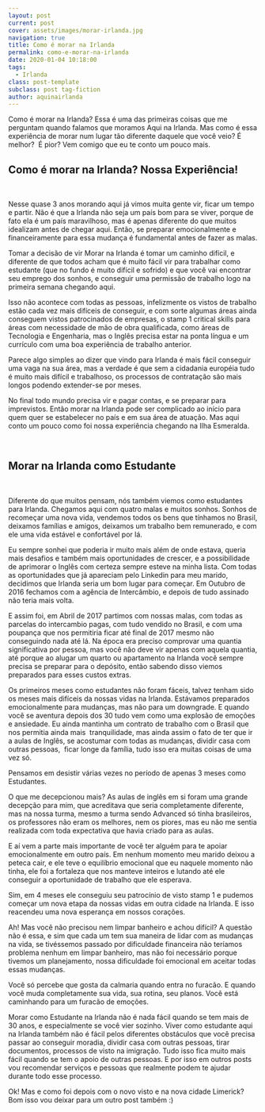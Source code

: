```yaml
---
layout: post
current: post
cover: assets/images/morar-irlanda.jpg
navigation: true
title: Como é morar na Irlanda
permalink: como-e-morar-na-irlanda
date: 2020-01-04 10:18:00
tags:
  - Irlanda
class: post-template
subclass: post tag-fiction
author: aquinairlanda
---
```


Como é morar na Irlanda? Essa é uma das primeiras coisas que me perguntam quando falamos que moramos Aqui na Irlanda. Mas como é essa experi&ecirc;ncia de morar num lugar t&atilde;o diferente daquele que voc&ecirc; veio? &Eacute; melhor?&nbsp; &Eacute; pior? Vem comigo que eu te conto um pouco mais.

## Como é morar na Irlanda? Nossa Experi&ecirc;ncia\!

&nbsp;

Nesse quase 3 anos morando aqui j&aacute; vimos muita gente vir, ficar um tempo e partir. N&atilde;o é que a Irlanda n&atilde;o seja um pa&iacute;s bom para se viver, porque de fato ela é um pa&iacute;s maravilhoso, mas é apenas diferente do que muitos idealizam antes de chegar aqui. Ent&atilde;o, se preparar emocionalmente e financeiramente para essa mudan&ccedil;a é fundamental antes de fazer as malas.

Tomar a decis&atilde;o de vir Morar na Irlanda é tomar um caminho dif&iacute;cil, e diferente de que todos acham que é muito f&aacute;cil vir para trabalhar como estudante (que no fundo é muito dif&iacute;cil e sofrido) e que voc&ecirc; vai encontrar seu emprego dos sonhos, e conseguir uma permiss&atilde;o de trabalho logo na primeira semana chegando aqui.

Isso n&atilde;o acontece com todas as pessoas, infelizmente os vistos de trabalho est&atilde;o cada vez mais dif&iacute;ceis de conseguir, e com sorte algumas &aacute;reas ainda conseguem vistos patrocinados de empresas, o stamp 1 critical skills para &aacute;reas com necessidade de m&atilde;o de obra qualificada, como &aacute;reas de Tecnologia e Engenharia, mas o Ingl&ecirc;s precisa estar na ponta l&iacute;ngua e um curr&iacute;culo com uma boa experi&ecirc;ncia de trabalho anterior.

Parece algo simples ao dizer que vindo para Irlanda é mais f&aacute;cil conseguir uma vaga na sua &aacute;rea, mas a verdade é que sem a cidadania européia tudo é muito mais dif&iacute;cil e trabalhoso, os processos de contrata&ccedil;&atilde;o s&atilde;o mais longos podendo extender-se por meses.

No final todo mundo precisa vir e pagar contas, e se preparar para imprevistos. Ent&atilde;o morar na Irlanda pode ser complicado ao in&iacute;cio para quem quer se estabelecer no pa&iacute;s e em sua &aacute;rea de atua&ccedil;&atilde;o. Mas aqui conto um pouco como foi nossa experi&ecirc;ncia chegando na Ilha Esmeralda.

&nbsp;

## Morar na Irlanda como Estudante

&nbsp;

Diferente do que muitos pensam, n&oacute;s também viemos como estudantes para Irlanda. Chegamos aqui com quatro malas e muitos sonhos. Sonhos de recome&ccedil;ar uma nova vida, vendemos todos os bens que t&iacute;nhamos no Brasil, deixamos fam&iacute;lias e amigos, deixamos um trabalho bem remunerado, e com ele uma vida est&aacute;vel e confort&aacute;vel por l&aacute;.

Eu sempre sonhei que poderia ir muito mais além de onde estava, queria mais desafios e também mais oportunidades de crescer, e a possibilidade de aprimorar o Ingl&ecirc;s com certeza sempre esteve na minha lista. Com todas as oportunidades que j&aacute; apareciam pelo Linkedin para meu marido, decidimos que Irlanda seria um bom lugar para come&ccedil;ar. Em Outubro de 2016 fechamos com a ag&ecirc;ncia de Interc&acirc;mbio, e depois de tudo assinado n&atilde;o teria mais volta.

E assim foi, em Abril de 2017 partimos com nossas malas, com todas as parcelas do intercambio pagas, com tudo vendido no Brasil, e com uma poupan&ccedil;a que nos permitiria ficar até final de 2017 mesmo n&atilde;o conseguindo nada até l&aacute;. Na época era preciso comprovar uma quantia significativa por pessoa, mas voc&ecirc; n&atilde;o deve vir apenas com aquela quantia, até porque ao alugar um quarto ou apartamento na Irlanda voc&ecirc; sempre precisa se preparar para o dep&oacute;sito, ent&atilde;o sabendo disso viemos preparados para esses custos extras.

Os primeiros meses como estudantes n&atilde;o foram f&aacute;ceis, talvez tenham sido os meses mais dif&iacute;ceis da nossas vidas na Irlanda. Est&aacute;vamos preparados emocionalmente para mudan&ccedil;as, mas n&atilde;o para um downgrade. E quando voc&ecirc; se aventura depois dos 30 tudo vem como uma explos&atilde;o de emo&ccedil;&otilde;es e ansiedade. Eu ainda mantinha um contrato de trabalho com o Brasil que nos permitia ainda mais&nbsp; tranquilidade, mas ainda assim o fato de ter que ir a aulas de Ingl&ecirc;s, se acostumar com todas as mudan&ccedil;as, dividir casa com outras pessoas,&nbsp; ficar longe da fam&iacute;lia, tudo isso era muitas coisas de uma vez s&oacute;.

Pensamos em desistir v&aacute;rias vezes no per&iacute;odo de apenas 3 meses como Estudantes.

O que me decepcionou mais? As aulas de ingl&ecirc;s em si foram uma grande decep&ccedil;&atilde;o para mim, que acreditava que seria completamente diferente, mas na nossa turma, mesmo a turma sendo Advanced s&oacute; tinha brasileiros, os professores n&atilde;o eram os melhores, nem os piores, mas eu n&atilde;o me sentia realizada com toda expectativa que havia criado para as aulas.

E a&iacute; vem a parte mais importante de voc&ecirc; ter alguém para te apoiar emocionalmente em outro pa&iacute;s. Em nenhum momento meu marido deixou a peteca cair, e ele teve o equil&iacute;brio emocional que eu naquele momento n&atilde;o tinha, ele foi a fortaleza que nos manteve inteiros e lutando até ele conseguir a oportunidade de trabalho que ele esperava.

Sim, em 4 meses ele conseguiu seu patroc&iacute;nio de visto stamp 1 e pudemos come&ccedil;ar um nova etapa da nossas vidas em outra cidade na Irlanda. E isso reacendeu uma nova esperan&ccedil;a em nossos cora&ccedil;&otilde;es.

Ah\! Mas voc&ecirc; n&atilde;o precisou nem limpar banheiro e achou dif&iacute;cil? A quest&atilde;o n&atilde;o é essa, e sim que cada um tem sua maneira de lidar com as mudan&ccedil;as na vida, se tivéssemos passado por dificuldade financeira n&atilde;o ter&iacute;amos problema nenhum em limpar banheiro, mas n&atilde;o foi necess&aacute;rio porque tivemos um planejamento, nossa dificuldade foi emocional em aceitar todas essas mudan&ccedil;as.

Voc&ecirc; s&oacute; percebe que gosta da calmaria quando entra no furac&atilde;o. E quando voc&ecirc; muda completamente sua vida, sua rotina, seu planos. Voc&ecirc; est&aacute; caminhando para um furac&atilde;o de emo&ccedil;&otilde;es.

Morar como Estudante na Irlanda n&atilde;o é nada f&aacute;cil quando se tem mais de 30 anos, e especialmente se voc&ecirc; vier sozinho. Viver como estudante aqui na Irlanda também n&atilde;o é f&aacute;cil pelos diferentes obst&aacute;culos que voc&ecirc; precisa passar ao conseguir moradia, dividir casa com outras pessoas, tirar documentos, processos de visto na imigra&ccedil;&atilde;o. Tudo isso fica muito mais f&aacute;cil quando se tem o apoio de outras pessoas. E por isso em outros posts vou recomendar servi&ccedil;os e pessoas que realmente podem te ajudar durante todo esse processo.

Ok\! Mas e como foi depois com o novo visto e na nova cidade Limerick? Bom isso vou deixar para um outro post também :)

&nbsp;

